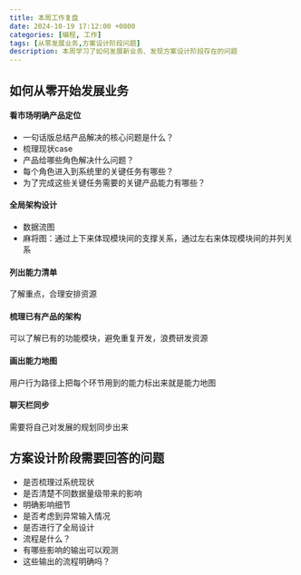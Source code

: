 ```yaml
---
title: 本周工作复盘
date: 2024-10-19 17:12:00 +0800
categories: [编程, 工作]
tags: [从零发展业务,方案设计阶段问题]     
description: 本周学习了如何发展新业务、发现方案设计阶段存在的问题
---
```

## 如何从零开始发展业务
#### 看市场明确产品定位
- 一句话版总结产品解决的核心问题是什么？
- 梳理现状case
- 产品给哪些角色解决什么问题？
- 每个角色进入到系统里的关键任务有哪些？
- 为了完成这些关键任务需要的关键产品能力有哪些？
#### 全局架构设计  
- 数据流图  
- 麻将图：通过上下来体现模块间的支撑关系，通过左右来体现模块间的并列关系  
#### 列出能力清单  
了解重点，合理安排资源  
#### 梳理已有产品的架构      
   可以了解已有的功能模块，避免重复开发，浪费研发资源
#### 画出能力地图  
   用户行为路径上把每个环节用到的能力标出来就是能力地图
#### 聊天栏同步
   需要将自己对发展的规划同步出来

## 方案设计阶段需要回答的问题
- 是否梳理过系统现状
- 是否清楚不同数据量级带来的影响
- 明确影响细节
- 是否考虑到异常输入情况
- 是否进行了全局设计
- 流程是什么？
- 有哪些影响的输出可以观测
- 这些输出的流程明确吗？
  